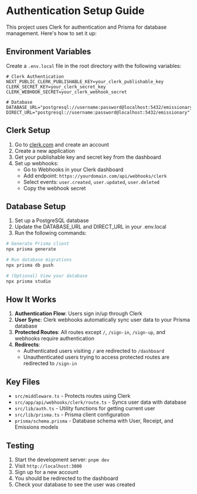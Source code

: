 # Authentication Setup Guide

This project uses Clerk for authentication and Prisma for database management. Here's how to set it up:

## Environment Variables

Create a `.env.local` file in the root directory with the following variables:

```env
# Clerk Authentication
NEXT_PUBLIC_CLERK_PUBLISHABLE_KEY=your_clerk_publishable_key
CLERK_SECRET_KEY=your_clerk_secret_key
CLERK_WEBHOOK_SECRET=your_clerk_webhook_secret

# Database
DATABASE_URL="postgresql://username:password@localhost:5432/emissionary"
DIRECT_URL="postgresql://username:password@localhost:5432/emissionary"
```

## Clerk Setup

1. Go to [clerk.com](https://clerk.com) and create an account
2. Create a new application
3. Get your publishable key and secret key from the dashboard
4. Set up webhooks:
   - Go to Webhooks in your Clerk dashboard
   - Add endpoint: `https://yourdomain.com/api/webhooks/clerk`
   - Select events: `user.created`, `user.updated`, `user.deleted`
   - Copy the webhook secret

## Database Setup

1. Set up a PostgreSQL database
2. Update the DATABASE_URL and DIRECT_URL in your .env.local
3. Run the following commands:

```bash
# Generate Prisma client
npx prisma generate

# Run database migrations
npx prisma db push

# (Optional) View your database
npx prisma studio
```

## How It Works

1. **Authentication Flow**: Users sign in/up through Clerk
2. **User Sync**: Clerk webhooks automatically sync user data to your Prisma database
3. **Protected Routes**: All routes except `/`, `/sign-in`, `/sign-up`, and webhooks require authentication
4. **Redirects**: 
   - Authenticated users visiting `/` are redirected to `/dashboard`
   - Unauthenticated users trying to access protected routes are redirected to `/sign-in`

## Key Files

- `src/middleware.ts` - Protects routes using Clerk
- `src/app/api/webhooks/clerk/route.ts` - Syncs user data with database
- `src/lib/auth.ts` - Utility functions for getting current user
- `src/lib/prisma.ts` - Prisma client configuration
- `prisma/schema.prisma` - Database schema with User, Receipt, and Emissions models

## Testing

1. Start the development server: `pnpm dev`
2. Visit `http://localhost:3000`
3. Sign up for a new account
4. You should be redirected to the dashboard
5. Check your database to see the user was created 
